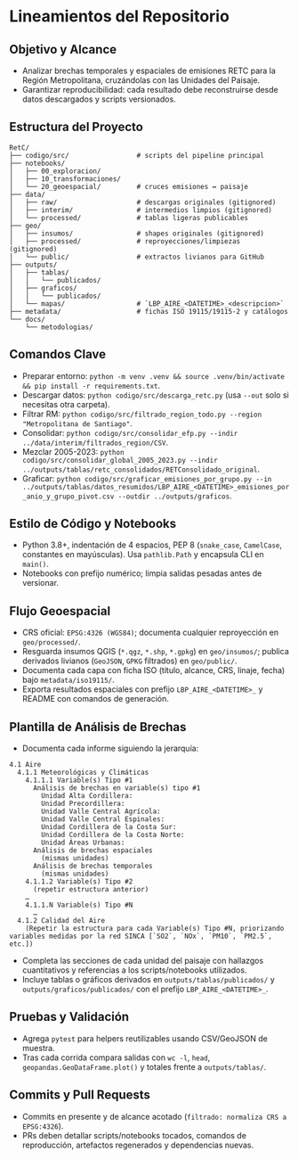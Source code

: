 # Lineamientos del Repositorio

## Objetivo y Alcance
- Analizar brechas temporales y espaciales de emisiones RETC para la Región Metropolitana, cruzándolas con las Unidades del Paisaje.
- Garantizar reproducibilidad: cada resultado debe reconstruirse desde datos descargados y scripts versionados.

## Estructura del Proyecto
```
RetC/
├── codigo/src/                 # scripts del pipeline principal
├── notebooks/
│   ├── 00_exploracion/
│   ├── 10_transformaciones/
│   └── 20_geoespacial/         # cruces emisiones ↔ paisaje
├── data/
│   ├── raw/                    # descargas originales (gitignored)
│   ├── interim/                # intermedios limpios (gitignored)
│   └── processed/              # tablas ligeras publicables
├── geo/
│   ├── insumos/                # shapes originales (gitignored)
│   ├── processed/              # reproyecciones/limpiezas (gitignored)
│   └── public/                 # extractos livianos para GitHub
├── outputs/
│   ├── tablas/
│   │   └── publicados/
│   ├── graficos/
│   │   └── publicados/
│   └── mapas/                  # `LBP_AIRE_<DATETIME>_<descripcion>`
├── metadata/                   # fichas ISO 19115/19115-2 y catálogos
└── docs/
    └── metodologias/
```

## Comandos Clave
- Preparar entorno: `python -m venv .venv && source .venv/bin/activate && pip install -r requirements.txt`.
- Descargar datos: `python codigo/src/descarga_retc.py` (usa `--out` solo si necesitas otra carpeta).
- Filtrar RM: `python codigo/src/filtrado_region_todo.py --region "Metropolitana de Santiago"`.
- Consolidar: `python codigo/src/consolidar_efp.py --indir ../data/interim/filtrados_region/CSV`.
- Mezclar 2005-2023: `python codigo/src/consolidar_global_2005_2023.py --indir ../outputs/tablas/retc_consolidados/RETConsolidado_original`.
- Graficar: `python codigo/src/graficar_emisiones_por_grupo.py --in ../outputs/tablas/datos_resumidos/LBP_AIRE_<DATETIME>_emisiones_por_anio_y_grupo_pivot.csv --outdir ../outputs/graficos`.

## Estilo de Código y Notebooks
- Python 3.8+, indentación de 4 espacios, PEP 8 (`snake_case`, `CamelCase`, constantes en mayúsculas). Usa `pathlib.Path` y encapsula CLI en `main()`.
- Notebooks con prefijo numérico; limpia salidas pesadas antes de versionar.

## Flujo Geoespacial
- CRS oficial: `EPSG:4326 (WGS84)`; documenta cualquier reproyección en `geo/processed/`.
- Resguarda insumos QGIS (`*.qgz`, `*.shp`, `*.gpkg`) en `geo/insumos/`; publica derivados livianos (`GeoJSON`, `GPKG` filtrados) en `geo/public/`.
- Documenta cada capa con ficha ISO (título, alcance, CRS, linaje, fecha) bajo `metadata/iso19115/`.
- Exporta resultados espaciales con prefijo `LBP_AIRE_<DATETIME>_` y README con comandos de generación.

## Plantilla de Análisis de Brechas
- Documenta cada informe siguiendo la jerarquía:

```
4.1 Aire
  4.1.1 Meteorológicas y Climáticas
    4.1.1.1 Variable(s) Tipo #1
      Análisis de brechas en variable(s) tipo #1
        Unidad Alta Cordillera:
        Unidad Precordillera:
        Unidad Valle Central Agrícola:
        Unidad Valle Central Espinales:
        Unidad Cordillera de la Costa Sur:
        Unidad Cordillera de la Costa Norte:
        Unidad Áreas Urbanas:
      Análisis de brechas espaciales
        (mismas unidades)
      Análisis de brechas temporales
        (mismas unidades)
    4.1.1.2 Variable(s) Tipo #2
      (repetir estructura anterior)
    …
    4.1.1.N Variable(s) Tipo #N
      …
  4.1.2 Calidad del Aire
    (Repetir la estructura para cada Variable(s) Tipo #N, priorizando variables medidas por la red SINCA [`SO2`, `NOx`, `PM10`, `PM2.5`, etc.])
```

- Completa las secciones de cada unidad del paisaje con hallazgos cuantitativos y referencias a los scripts/notebooks utilizados.
- Incluye tablas o gráficos derivados en `outputs/tablas/publicados/` y `outputs/graficos/publicados/` con el prefijo `LBP_AIRE_<DATETIME>_`.

## Pruebas y Validación
- Agrega `pytest` para helpers reutilizables usando CSV/GeoJSON de muestra.
- Tras cada corrida compara salidas con `wc -l`, `head`, `geopandas.GeoDataFrame.plot()` y totales frente a `outputs/tablas/`.

## Commits y Pull Requests
- Commits en presente y de alcance acotado (`filtrado: normaliza CRS a EPSG:4326`).
- PRs deben detallar scripts/notebooks tocados, comandos de reproducción, artefactos regenerados y dependencias nuevas.
